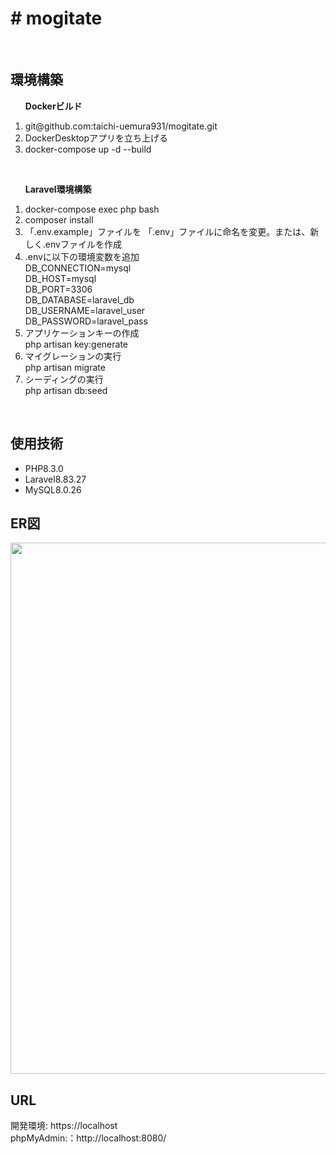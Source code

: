 <h1># mogitate</h1></br>

<h2>環境構築</h2>
<ol type="1">
  <p><b>Dockerビルド</b></p>
  <li>git@github.com:taichi-uemura931/mogitate.git</li>
  <li>DockerDesktopアプリを立ち上げる</li>
  <li>docker-compose up -d --build</li>
</ol></br>
<ol>
  <p><b>Laravel環境構築</b></p>
  <li>docker-compose exec php bash</li>
  <li>composer install</li>
  <li>「.env.example」ファイルを 「.env」ファイルに命名を変更。または、新しく.envファイルを作成</li>
  <li>.envに以下の環境変数を追加</li>
DB_CONNECTION=mysql</br>
DB_HOST=mysql</br>
DB_PORT=3306</br>
DB_DATABASE=laravel_db</br>
DB_USERNAME=laravel_user</br>
DB_PASSWORD=laravel_pass</br>
  <li>アプリケーションキーの作成</li>
php artisan key:generate
  <li>マイグレーションの実行</li>
php artisan migrate
  <li>シーディングの実行</li>
php artisan db:seed
</ol></br>

<h2>使用技術</h2>
<ul>
  <li>PHP8.3.0</li>
  <li>Laravel8.83.27</li>
  <li>MySQL8.0.26</li>
</ul>

<h2>ER図</h2>
<img width="850" src="https://github.com/user-attachments/assets/f24c2f37-eed0-4388-a6d1-29f9eb6736aa"></br>

<h2>URL</h2>
開発環境: https://localhost</br>
phpMyAdmin:：http://localhost:8080/
